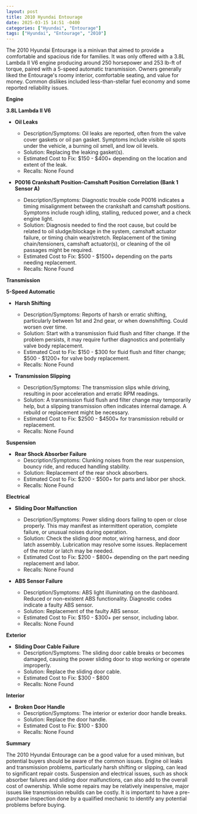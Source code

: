 ```yaml
---
layout: post
title: 2010 Hyundai Entourage
date: 2025-03-15 14:51 -0400
categories: ["Hyundai", "Entourage"]
tags: ["Hyundai", "Entourage", "2010"]
---
```

The 2010 Hyundai Entourage is a minivan that aimed to provide a comfortable and spacious ride for families. It was only offered with a 3.8L Lambda II V6 engine producing around 250 horsepower and 253 lb-ft of torque, paired with a 5-speed automatic transmission. Owners generally liked the Entourage's roomy interior, comfortable seating, and value for money. Common dislikes included less-than-stellar fuel economy and some reported reliability issues.

**Engine**

**3.8L Lambda II V6**

*   **Oil Leaks**
    *   Description/Symptoms: Oil leaks are reported, often from the valve cover gaskets or oil pan gasket. Symptoms include visible oil spots under the vehicle, a burning oil smell, and low oil levels.
    *   Solution: Replacing the leaking gasket(s).
    *   Estimated Cost to Fix: $150 - $400+ depending on the location and extent of the leak.
    *   Recalls: None Found

*   **P0016 Crankshaft Position-Camshaft Position Correlation (Bank 1 Sensor A)**
    *   Description/Symptoms: Diagnostic trouble code P0016 indicates a timing misalignment between the crankshaft and camshaft positions. Symptoms include rough idling, stalling, reduced power, and a check engine light.
    *   Solution: Diagnosis needed to find the root cause, but could be related to oil sludge/blockage in the system, camshaft actuator failure, or timing chain wear/stretch. Replacement of the timing chain/tensioners, camshaft actuator(s), or cleaning of the oil passages might be required.
    *   Estimated Cost to Fix: $500 - $1500+ depending on the parts needing replacement.
    *   Recalls: None Found

**Transmission**

**5-Speed Automatic**

*   **Harsh Shifting**
    *   Description/Symptoms: Reports of harsh or erratic shifting, particularly between 1st and 2nd gear, or when downshifting. Could worsen over time.
    *   Solution: Start with a transmission fluid flush and filter change. If the problem persists, it may require further diagnostics and potentially valve body replacement.
    *   Estimated Cost to Fix: $150 - $300 for fluid flush and filter change; $500 - $1200+ for valve body replacement.
    *   Recalls: None Found

*   **Transmission Slipping**
    *   Description/Symptoms: The transmission slips while driving, resulting in poor acceleration and erratic RPM readings.
    *   Solution: A transmission fluid flush and filter change may temporarily help, but a slipping transmission often indicates internal damage. A rebuild or replacement might be necessary.
    *   Estimated Cost to Fix: $2500 - $4500+ for transmission rebuild or replacement.
    *   Recalls: None Found

**Suspension**

*   **Rear Shock Absorber Failure**
    *   Description/Symptoms: Clunking noises from the rear suspension, bouncy ride, and reduced handling stability.
    *   Solution: Replacement of the rear shock absorbers.
    *   Estimated Cost to Fix: $200 - $500+ for parts and labor per shock.
    *   Recalls: None Found

**Electrical**

*   **Sliding Door Malfunction**
    *   Description/Symptoms: Power sliding doors failing to open or close properly. This may manifest as intermittent operation, complete failure, or unusual noises during operation.
    *   Solution: Check the sliding door motor, wiring harness, and door latch assembly. Lubrication may resolve some issues. Replacement of the motor or latch may be needed.
    *   Estimated Cost to Fix: $200 - $800+ depending on the part needing replacement and labor.
    *   Recalls: None Found

*   **ABS Sensor Failure**
    *   Description/Symptoms: ABS light illuminating on the dashboard. Reduced or non-existent ABS functionality. Diagnostic codes indicate a faulty ABS sensor.
    *   Solution: Replacement of the faulty ABS sensor.
    *   Estimated Cost to Fix: $150 - $300+ per sensor, including labor.
    *   Recalls: None Found

**Exterior**

*   **Sliding Door Cable Failure**
    *   Description/Symptoms: The sliding door cable breaks or becomes damaged, causing the power sliding door to stop working or operate improperly.
    *   Solution: Replace the sliding door cable.
    *   Estimated Cost to Fix: $300 - $800
    *   Recalls: None Found

**Interior**

*   **Broken Door Handle**
    *   Description/Symptoms: The interior or exterior door handle breaks.
    *   Solution: Replace the door handle.
    *   Estimated Cost to Fix: $100 - $300
    *   Recalls: None Found

**Summary**

The 2010 Hyundai Entourage can be a good value for a used minivan, but potential buyers should be aware of the common issues. Engine oil leaks and transmission problems, particularly harsh shifting or slipping, can lead to significant repair costs. Suspension and electrical issues, such as shock absorber failures and sliding door malfunctions, can also add to the overall cost of ownership. While some repairs may be relatively inexpensive, major issues like transmission rebuilds can be costly. It is important to have a pre-purchase inspection done by a qualified mechanic to identify any potential problems before buying.

